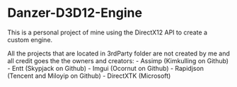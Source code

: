 # Danzer-D3D12-Engine
This is a personal project of mine using the DirectX12 API to create a custom engine.

All the projects that are located in 3rdParty folder are not created by me and all credit goes the the owners and creators:
    - Assimp (Kimkulling on Github)
    - Entt (Skypjack on Github)
    - Imgui (Ocornut on Github)
    - Rapidjson (Tencent and Miloyip on Github)
    - DirectXTK (Microsoft)

